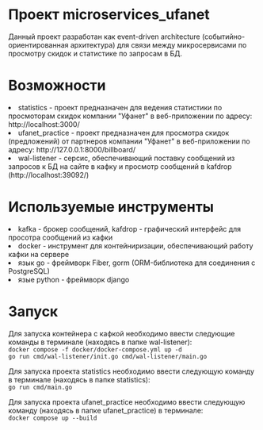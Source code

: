 Проект microservices_ufanet
===========
Данный проект разработан как event-driven architecture (событийно-ориентированная архитектура) для связи между микросервисами по просмотру скидок и статистике по запросам в БД. <br>

Возможности
==
<li>statistics - проект предназначен для ведения статистики по просмоторам скидок компании "Уфанет" в веб-приложении по адресу: http://localhost:3000/</li>
<li>ufanet_practice - проект предназначен для просмотра скидок (предложений) от партнеров компании "Уфанет" в веб-приложении по адресу: http://127.0.0.1:8000/billboard/<br></li>
<li>wal-listener - серсис, обеспечивающий поставку сообщений из запросов к БД на сайте в кафку и просмотр сообщений в kafdrop (http://localhost:39092/)</li>

Используемые инструменты
===
<li>kafka - брокер сообщений, kafdrop - графический интерфейс для просотра сообщений из кафки</li>
<li>docker - инструмент для контейниризации, обеспечивающий работу кафки на сервере</li>
<li>язык go - фреймворк Fiber, gorm (ORM-библиотека для соединения с PostgreSQL)</li>
<li>язые python - фреймворк django</li>

Запуск
==
Для запуска контейнера с кафкой необходимо ввести следующие команды в терминале (находясь в папке wal-listener): <br>
`docker compose -f docker/docker-compose.yml up -d`<br>
`go run cmd/wal-listener/init.go cmd/wal-listener/main.go`<br>

Для запуска проекта statistics необходимо ввести следующую команду в терминале (находясь в папке statistics): <br>
`go run cmd/main.go`<br>

Для запуска проекта ufanet_practice необходимо ввести следующую команду (находясь в папке ufanet_practice) в терминале: <br>
`docker compose up --build`
